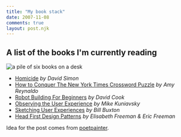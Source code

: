 ```yaml
---
title: "My book stack"
date: 2007-11-08
comments: true
layout: post.njk
---
```

<h2 class="post-subtitle">A list of the books I'm currently reading</h2>

<div class="figure">
  <img src="/media/posts/my-book-stack/bookstack.jpg" alt="a pile of six books on a desk" title="bookstack" />
</div>

*   [Homicide][1] *by David Simon*
*   [How to Conquer The New York Times Crossword Puzzle][2] *by Amy Reynaldo*
*   [Robot Building For Beginners][3] *by David Cook*
*   [Observing the User Experience][4] *by Mike Kuniavsky*
*   [Sketching User Experiences][5] *by Bill Buxton*
*   [Head First Design Patterns][6] *by Elisabeth Freeman & Eric Freeman*

 [1]: http://www.amazon.com/Homicide-Killing-Streets-David-Simon/dp/0805080759/ref=pd_bbs_sr_3/103-5303781-0316605?ie=UTF8&s=books&qid=1194496767&sr=8-3
 [2]: http://www.amazon.com/Conquer-York-Times-Crossword-Puzzle/dp/0312365543/ref=sr_1_1/103-5303781-0316605?ie=UTF8&s=books&qid=1194496811&sr=1-1
 [3]: http://www.amazon.com/Robot-Building-Beginners-David-Cook/dp/1893115445/ref=pd_bbs_sr_1/103-5303781-0316605?ie=UTF8&s=books&qid=1194496858&sr=1-1
 [4]: http://www.amazon.com/Observing-User-Experience-Practitioners-Technologies/dp/1558609237/ref=sr_1_1/103-5303781-0316605?ie=UTF8&s=books&qid=1194496885&sr=1-1
 [5]: http://www.amazon.com/s/ref=nb_ss_b/104-8678316-5573549?url=search-alias%3Dstripbooks&field-keywords=sketching+user+experience&x=0&y=0
 [6]: http://www.amazon.com/Head-First-Design-Patterns/dp/0596007124/ref=pd_bbs_2/103-5303781-0316605?ie=UTF8&s=books&qid=1194496934&sr=1-2

Idea for the post comes from [poetpainter][7].

 [7]: http://www.poetpainter.com/thoughts/article/whats-in-your-bookstack
